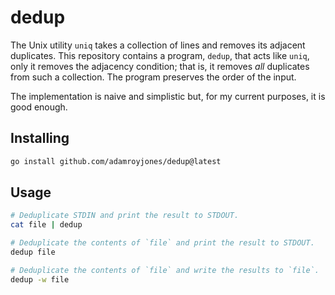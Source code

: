 # dedup

The Unix utility `uniq` takes a collection of lines and removes its adjacent
duplicates. This repository contains a program, `dedup`, that acts like `uniq`,
only it removes the adjacency condition; that is, it removes _all_ duplicates
from such a collection. The program preserves the order of the input.

The implementation is naive and simplistic but, for my current purposes, it is
good enough.

## Installing

```sh
go install github.com/adamroyjones/dedup@latest
```

## Usage

```sh
# Deduplicate STDIN and print the result to STDOUT.
cat file | dedup

# Deduplicate the contents of `file` and print the result to STDOUT.
dedup file

# Deduplicate the contents of `file` and write the results to `file`.
dedup -w file
```
